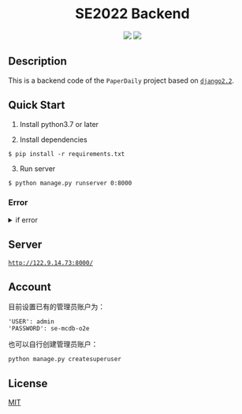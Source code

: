 <h1 align="center">SE2022 Backend</h1>
<div align="center">

[![](https://img.shields.io/badge/backend-Django-96d6d1)](https://www.djangoproject.com/) [![](https://img.shields.io/badge/license-MIT-9cf)](./LICENSE)
</div>

## Description

This is a backend code of the `PaperDaily` project based on [`django2.2`](https://docs.djangoproject.com/en/2.2/).

## Quick Start

1. Install python3.7 or later

2. Install dependencies

```
$ pip install -r requirements.txt
```

3. Run server 

```
$ python manage.py runserver 0:8000
```

### Error

  
<details><summary>if error</summary>
   
```
File "/home/admin/.local/lib/python3.7/site-packages/django/db/backends/mysql/operations.py", line 146, in last_executed_query
    query = query.decode(errors='replace')
AttributeError: 'str' object has no attribute 'decode'
```
则注释掉该文件的`145-146`行
```
145         # if query is not None:
146         # query = query.decode(errors='replace')
147         return query
```

</details>

## Server

[`http://122.9.14.73:8000/`](http://122.9.14.73:8000/)

## Account

目前设置已有的管理员账户为：

```
'USER': admin
'PASSWORD': se-mcdb-o2e
```

也可以自行创建管理员账户：

```
python manage.py createsuperuser
```

## License

[MIT](./LICENSE)



